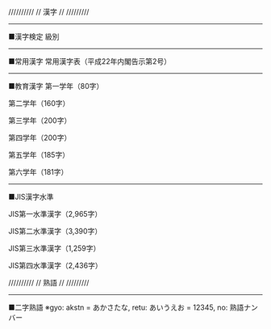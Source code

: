 //////////
// 漢字 //
/////////

***
■漢字検定 級別
<a href="https://kanjijoho.com"></a>

***
■常用漢字
常用漢字表（平成22年内閣告示第2号）
<a href="https://github.com/ynupc/scalastringcourseday7/blob/master/src/main/resources/kanji/joyo_kanji.csv"></a>


***
■教育漢字
第一学年（80字）
<a href="https://github.com/ynupc/scalastringcourseday7/blob/master/src/main/resources/kanji/primary_school_1st_grade.csv"></a>

第二学年（160字）
<a href="https://github.com/ynupc/scalastringcourseday7/blob/master/src/main/resources/kanji/primary_school_2nd_grade.csv"></a>

第三学年（200字）
<a href="https://github.com/ynupc/scalastringcourseday7/blob/master/src/main/resources/kanji/primary_school_3rd_grade.csv"></a>

第四学年（200字）
<a href="https://github.com/ynupc/scalastringcourseday7/blob/master/src/main/resources/kanji/primary_school_4th_grade.csv"></a>

第五学年（185字）
<a href="https://github.com/ynupc/scalastringcourseday7/blob/master/src/main/resources/kanji/primary_school_5th_grade.csv"></a>

第六学年（181字）
<a href="https://github.com/ynupc/scalastringcourseday7/blob/master/src/main/resources/kanji/primary_school_6th_grade.csv"></a>


***
■JIS漢字水準

JIS第一水準漢字（2,965字）
<a href="https://github.com/ynupc/scalastringcourseday7/blob/master/src/main/resources/kanji/jis_level_1.csv"></a>

JIS第二水準漢字（3,390字）
<a href="https://github.com/ynupc/scalastringcourseday7/blob/master/src/main/resources/kanji/jis_level_2.csv"></a>

JIS第三水準漢字（1,259字）
<a href="https://github.com/ynupc/scalastringcourseday7/blob/master/src/main/resources/kanji/jis_level_3.csv"></a>

JIS第四水準漢字（2,436字）
<a href="https://github.com/ynupc/scalastringcourseday7/blob/master/src/main/resources/kanji/jis_level_4.csv"></a>


//////////
// 熟語 //
/////////
***
■二字熟語
<a href="https://k2.hofurink.com/products/myphp8.php?&gyo=a&retu=1&no=1"></a>
※gyo: akstn = あかさたな, retu: あいうえお = 12345, no: 熟語ナンバー
